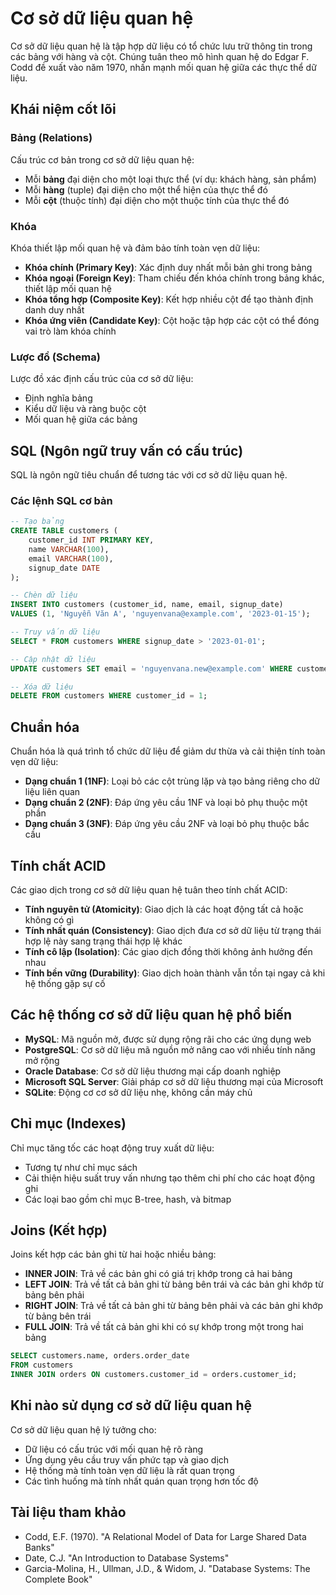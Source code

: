 # Cơ sở dữ liệu quan hệ

Cơ sở dữ liệu quan hệ là tập hợp dữ liệu có tổ chức lưu trữ thông tin trong các bảng với hàng và cột. Chúng tuân theo mô hình quan hệ do Edgar F. Codd đề xuất vào năm 1970, nhấn mạnh mối quan hệ giữa các thực thể dữ liệu.

## Khái niệm cốt lõi

### Bảng (Relations)

Cấu trúc cơ bản trong cơ sở dữ liệu quan hệ:
- Mỗi **bảng** đại diện cho một loại thực thể (ví dụ: khách hàng, sản phẩm)
- Mỗi **hàng** (tuple) đại diện cho một thể hiện của thực thể đó
- Mỗi **cột** (thuộc tính) đại diện cho một thuộc tính của thực thể đó

### Khóa

Khóa thiết lập mối quan hệ và đảm bảo tính toàn vẹn dữ liệu:

- **Khóa chính (Primary Key)**: Xác định duy nhất mỗi bản ghi trong bảng
- **Khóa ngoại (Foreign Key)**: Tham chiếu đến khóa chính trong bảng khác, thiết lập mối quan hệ
- **Khóa tổng hợp (Composite Key)**: Kết hợp nhiều cột để tạo thành định danh duy nhất
- **Khóa ứng viên (Candidate Key)**: Cột hoặc tập hợp các cột có thể đóng vai trò làm khóa chính

### Lược đồ (Schema)

Lược đồ xác định cấu trúc của cơ sở dữ liệu:
- Định nghĩa bảng
- Kiểu dữ liệu và ràng buộc cột
- Mối quan hệ giữa các bảng

## SQL (Ngôn ngữ truy vấn có cấu trúc)

SQL là ngôn ngữ tiêu chuẩn để tương tác với cơ sở dữ liệu quan hệ.

### Các lệnh SQL cơ bản

```sql
-- Tạo bảng
CREATE TABLE customers (
    customer_id INT PRIMARY KEY,
    name VARCHAR(100),
    email VARCHAR(100),
    signup_date DATE
);

-- Chèn dữ liệu
INSERT INTO customers (customer_id, name, email, signup_date)
VALUES (1, 'Nguyễn Văn A', 'nguyenvana@example.com', '2023-01-15');

-- Truy vấn dữ liệu
SELECT * FROM customers WHERE signup_date > '2023-01-01';

-- Cập nhật dữ liệu
UPDATE customers SET email = 'nguyenvana.new@example.com' WHERE customer_id = 1;

-- Xóa dữ liệu
DELETE FROM customers WHERE customer_id = 1;
```

## Chuẩn hóa

Chuẩn hóa là quá trình tổ chức dữ liệu để giảm dư thừa và cải thiện tính toàn vẹn dữ liệu:

- **Dạng chuẩn 1 (1NF)**: Loại bỏ các cột trùng lặp và tạo bảng riêng cho dữ liệu liên quan
- **Dạng chuẩn 2 (2NF)**: Đáp ứng yêu cầu 1NF và loại bỏ phụ thuộc một phần
- **Dạng chuẩn 3 (3NF)**: Đáp ứng yêu cầu 2NF và loại bỏ phụ thuộc bắc cầu

## Tính chất ACID

Các giao dịch trong cơ sở dữ liệu quan hệ tuân theo tính chất ACID:

- **Tính nguyên tử (Atomicity)**: Giao dịch là các hoạt động tất cả hoặc không có gì
- **Tính nhất quán (Consistency)**: Giao dịch đưa cơ sở dữ liệu từ trạng thái hợp lệ này sang trạng thái hợp lệ khác
- **Tính cô lập (Isolation)**: Các giao dịch đồng thời không ảnh hưởng đến nhau
- **Tính bền vững (Durability)**: Giao dịch hoàn thành vẫn tồn tại ngay cả khi hệ thống gặp sự cố

## Các hệ thống cơ sở dữ liệu quan hệ phổ biến

- **MySQL**: Mã nguồn mở, được sử dụng rộng rãi cho các ứng dụng web
- **PostgreSQL**: Cơ sở dữ liệu mã nguồn mở nâng cao với nhiều tính năng mở rộng
- **Oracle Database**: Cơ sở dữ liệu thương mại cấp doanh nghiệp
- **Microsoft SQL Server**: Giải pháp cơ sở dữ liệu thương mại của Microsoft
- **SQLite**: Động cơ cơ sở dữ liệu nhẹ, không cần máy chủ

## Chỉ mục (Indexes)

Chỉ mục tăng tốc các hoạt động truy xuất dữ liệu:
- Tương tự như chỉ mục sách
- Cải thiện hiệu suất truy vấn nhưng tạo thêm chi phí cho các hoạt động ghi
- Các loại bao gồm chỉ mục B-tree, hash, và bitmap

## Joins (Kết hợp)

Joins kết hợp các bản ghi từ hai hoặc nhiều bảng:
- **INNER JOIN**: Trả về các bản ghi có giá trị khớp trong cả hai bảng
- **LEFT JOIN**: Trả về tất cả bản ghi từ bảng bên trái và các bản ghi khớp từ bảng bên phải
- **RIGHT JOIN**: Trả về tất cả bản ghi từ bảng bên phải và các bản ghi khớp từ bảng bên trái
- **FULL JOIN**: Trả về tất cả bản ghi khi có sự khớp trong một trong hai bảng

```sql
SELECT customers.name, orders.order_date
FROM customers
INNER JOIN orders ON customers.customer_id = orders.customer_id;
```

## Khi nào sử dụng cơ sở dữ liệu quan hệ

Cơ sở dữ liệu quan hệ lý tưởng cho:
- Dữ liệu có cấu trúc với mối quan hệ rõ ràng
- Ứng dụng yêu cầu truy vấn phức tạp và giao dịch
- Hệ thống mà tính toàn vẹn dữ liệu là rất quan trọng
- Các tình huống mà tính nhất quán quan trọng hơn tốc độ

## Tài liệu tham khảo

- Codd, E.F. (1970). "A Relational Model of Data for Large Shared Data Banks"
- Date, C.J. "An Introduction to Database Systems"
- Garcia-Molina, H., Ullman, J.D., & Widom, J. "Database Systems: The Complete Book" 